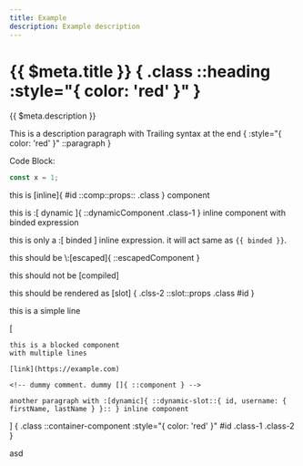 ```yaml
---
title: Example
description: Example description
---
```


# {{ $meta.title }} { .class ::heading :style="{ color: 'red' }" }

{{ $meta.description }}

This is a description
paragraph with Trailing syntax at the end 
{ :style="{ color: 'red' }" ::paragraph }

Code Block:

```js
const x = 1;
```

<!-- everythin after this is ignored -->

this is [inline]{ #id ::comp::props:: .class } component

this is :[   dynamic   ]{ ::dynamicComponent .class-1 } inline component with binded expression

this is only a :[ binded ] inline expression. it will act same as `{{ binded }}`.

this should be \\:[escaped]{ ::escapedComponent }

this should not be [compiled]


this should be rendered as [slot] { .clss-2 ::slot::props .class #id }


this is a simple line

[

    this is a blocked component
    with multiple lines

    [link](https://example.com)

    <!-- dummy comment. dummy []{ ::component } -->

    another paragraph with :[dynamic]{ ::dynamic-slot::{ id, username: { firstName, lastName } }:: } inline component
] { 
    .class
    ::container-component
    :style="{ color: 'red' }"
    #id 
    .class-1 
    .class-2 
}

asd
